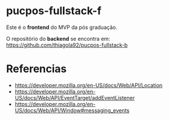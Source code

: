 # pucpos-fullstack-f
Este é o **frontend** do MVP da pós graduação.  

O repositório do **backend** se encontra em: https://github.com/thiagola92/pucpos-fullstack-b  

# Referencias
- https://developer.mozilla.org/en-US/docs/Web/API/Location
- https://developer.mozilla.org/en-US/docs/Web/API/EventTarget/addEventListener
- https://developer.mozilla.org/en-US/docs/Web/API/Window#messaging_events
